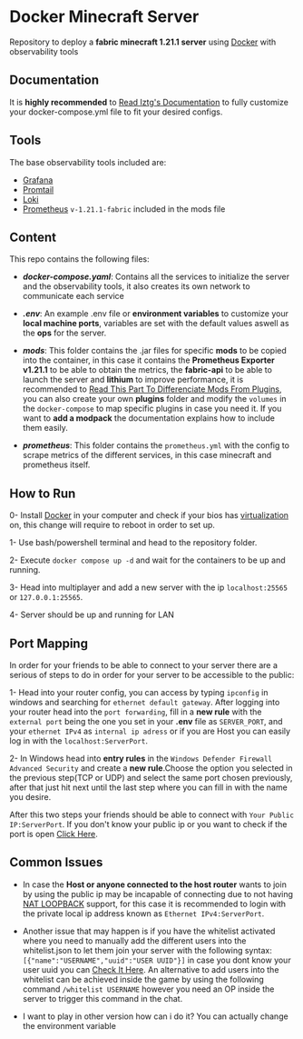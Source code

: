 # Docker Minecraft Server
Repository to deploy a **fabric minecraft 1.21.1 server** using [Docker](https://docs.docker.com/desktop/) with observability tools 


## Documentation
It is **highly recommended** to [Read Iztg's Documentation](https://docker-minecraft-server.readthedocs.io/en/latest/) to fully customize your docker-compose.yml file to fit your desired configs.

## Tools
The base observability tools included are:

- [Grafana](https://grafana.com/docs/grafana/latest/introduction/)
- [Promtail](https://grafana.com/docs/loki/latest/send-data/promtail/#:~:text=Promtail%20is%20an%20agent%20which,will%20occur%20in%20Grafana%20Alloy.)
- [Loki](https://grafana.com/oss/loki/)
- [Prometheus](https://prometheus.io/docs/introduction/overview/) `v-1.21.1-fabric` included in the mods file

## Content
This repo contains the following files:
- ***docker-compose.yaml***: Contains all the services to initialize the server and the observability tools, it also creates its own network to communicate each service 
  
- ***.env***: An example .env file or **environment variables** to customize your **local machine ports**, variables are set with the default values aswell as the **ops** for the server.

- ***mods***: This folder contains the .jar files for specific **mods** to be copied into the container, in this case it contains the **Prometheus Exporter v1.21.1** to be able to obtain the metrics, the **fabric-api** to be able to launch the server and **lithium** to improve performance,  it is recommended to [Read This Part To Differenciate Mods From Plugins](https://docker-minecraft-server.readthedocs.io/en/latest/mods-and-plugins/), you can also create your own **plugins** folder and modify the `volumes` in the `docker-compose` to map specific plugins in case you need it. If you want to **add a modpack** the documentation explains how to include them easily.

- ***prometheus***: This folder contains the `prometheus.yml` with the config to scrape metrics of the different services, in this case minecraft and prometheus itself.
  
## How to Run
0- Install [Docker](https://docs.docker.com/desktop/) in your computer and check if your bios has [virtualization](https://support.microsoft.com/en-us/windows/enable-virtualization-on-windows-c5578302-6e43-4b4b-a449-8ced115f58e1) on, this change will require to reboot in order to set up. 

1- Use bash/powershell terminal and head to the repository folder.

2- Execute `docker compose up -d` and wait for the containers to be up and running.

3- Head into multiplayer and add a new server with the ip `localhost:25565` or `127.0.0.1:25565`.

4- Server should be up and running for LAN

## Port Mapping
In order for your friends to be able to connect to your server there are a serious of steps to do in order for your server to be accessible to the public:

1- Head into your router config, you can access by typing `ipconfig` in windows and searching for `ethernet default gateway`. After logging into your router head into the `port forwarding`, fill in a **new rule** with the `external port` being the one you set in your **.env** file as `SERVER_PORT`, and your `ethernet IPv4` as `internal ip adress` or if you are Host you can easily log in with the `localhost:ServerPort`.

2- In Windows head into **entry rules** in the `Windows Defender Firewall Advanced Security` and create a **new rule**.Choose the option you selected in the previous step(TCP or UDP) and select the same port chosen previously, after that just hit next until the last step where you can fill in with the name you desire.

After this two steps your friends should be able to connect with `Your Public IP:ServerPort`. If you don't know your public ip or you want to check if the port is open [Click Here](https://www.portchecktool.com/). 

## Common Issues

- In case the **Host or anyone connected to the host router** wants to join by using the public ip may be incapable of connecting due to not having [NAT LOOPBACK](https://kb.netgear.com/000049578/What-is-NAT-loopback-and-which-NETGEAR-routers-support-NAT-loopback) support, for this case it is recommended to login with the private local ip address known as `Ethernet IPv4:ServerPort`.

- Another issue that may happen is if you have the whitelist activated where you need to manually add the different users into the whitelist.json to let them join your server with the following syntax:
`[{"name":"USERNAME","uuid":"USER UUID"}]` in case you dont know your user uuid you can [Check It Here](https://mcuuid.net/). An alternative to add users into the whitelist can be achieved inside the game by using the following command `/whitelist USERNAME` however you need an OP inside the server to trigger this command in the chat.

- I want to play in other version how can i do it? You can actually change the environment variable